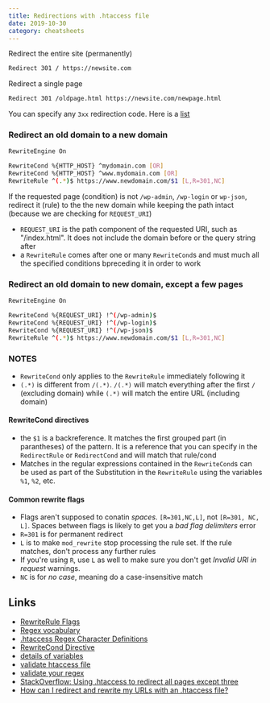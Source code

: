 ```yaml
---
title: Redirections with .htaccess file
date: 2019-10-30
category: cheatsheets
---
```


Redirect the entire site (permanently)

```bash
Redirect 301 / https://newsite.com
```

Redirect a single page

```bash
Redirect 301 /oldpage.html https://newsite.com/newpage.html
```

You can specify any `3xx` redirection code. Here is a [list](https://en.wikipedia.org/wiki/List_of_HTTP_status_codes#3xx_Redirection)

### Redirect an old domain to a new domain

```bash
RewriteEngine On

RewriteCond %{HTTP_HOST} ^mydomain.com [OR]
RewriteCond %{HTTP_HOST} ^www.mydomain.com [OR]
RewriteRule ^(.*)$ https://www.newdomain.com/$1 [L,R=301,NC]
```

If the requested page (condition) is not `/wp-admin`, `/wp-login` or `wp-json`, redirect it (rule) to the the new domain while keeping the path intact (because we are checking for `REQUEST_URI`)

- `REQUEST_URI` is the path component of the requested URI, such as "/index.html". It does not include the domain before or the query string after
- a `RewriteRule` comes after one or many `RewriteCond`s and must much all the specified conditions bpreceding it in order to work

### Redirect an old domain to new domain, except a few pages

```bash
RewriteEngine On

RewriteCond %{REQUEST_URI} !^(/wp-admin)$
RewriteCond %{REQUEST_URI} !^(/wp-login)$
RewriteCond %{REQUEST_URI} !^(/wp-json)$
RewriteRule ^(.*)$ https://www.newdomain.com/$1 [L,R=301,NC]
```

### NOTES

- `RewriteCond` only applies to the `RewriteRule` immediately following it
- `(.*)` is different from `/(.*)`. `/(.*)` will match everything after the first `/` (excluding domain) while `(.*)` will match the entire URL (including domain)

#### RewriteCond directives

- the `$1` is a backreference. It matches the first grouped part (in parantheses) of the pattern. It is a reference that you can specify in the `RedirectRule` or `RedirectCond` and will match that rule/cond
- Matches in the regular expressions contained in the `RewriteCond`s can be used as part of the Substitution in the `RewriteRule` using the variables `%1`, `%2`, etc.


#### Common rewrite flags
- Flags aren't supposed to conatin _spaces_. `[R=301,NC,L]`, not `[R=301, NC, L]`. Spaces between flags is likely to get you a _bad flag delimiters_ error
- `R=301` is for permanent redirect
- `L` is to make `mod_rewrite` stop processing the rule set. If the rule matches, don't process any further rules
- If you're using `R`, use `L` as well to make sure you don't get _Invalid URI in request_ warnings.
- `NC` is for _no case_, meaning do a case-insensitive match

Links
---

- [RewriteRule Flags](https://httpd.apache.org/docs/current/rewrite/flags.html)
- [Regex vocabulary](https://httpd.apache.org/docs/current/rewrite/intro.html#regex)
- [.htaccess Regex Character Definitions](https://www.hostwinds.com/guide/defining-regex-characters-htaccess/)
- [RewriteCond Directive](https://httpd.apache.org/docs/current/mod/mod_rewrite.html#rewritecond)
- [details of variables](https://httpd.apache.org/docs/current/expr.html#vars)
- [validate htaccess file](http://www.htaccesscheck.com)
- [validate your regex](https://regex101.com/)
- [StackOverflow: Using .htaccess to redirect all pages except three](https://stackoverflow.com/a/13443314)
- [How can I redirect and rewrite my URLs with an .htaccess file?](https://help.dreamhost.com/hc/en-us/articles/215747748-How-can-I-redirect-and-rewrite-my-URLs-with-an-htaccess-file-)